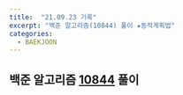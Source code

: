```yaml
---
title:  "21.09.23 기록"
excerpt: "백준 알고리즘(10844) 풀이 ★동적계획법"
categories:
  - BAEKJOON
---
```


## 백준 알고리즘 [10844](https://www.acmicpc.net/problem/10844) 풀이
